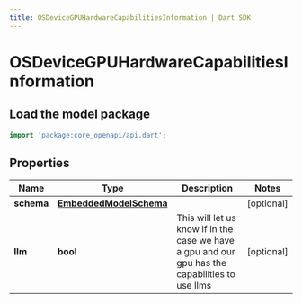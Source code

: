 ```yaml
---
title: OSDeviceGPUHardwareCapabilitiesInformation | Dart SDK
---
```


# OSDeviceGPUHardwareCapabilitiesInformation

## Load the model package
```dart
import 'package:core_openapi/api.dart';
```

## Properties
Name | Type | Description | Notes
------------ | ------------- | ------------- | -------------
**schema** | [**EmbeddedModelSchema**](EmbeddedModelSchema) |  | [optional] 
**llm** | **bool** | This will let us know if in the case we have a gpu and our gpu has the capabilities to use llms | [optional] 




